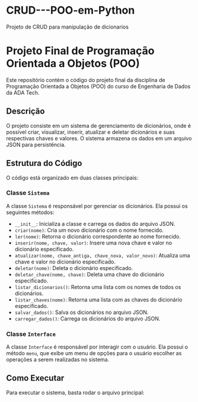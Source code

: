 # CRUD---POO-em-Python
Projeto de CRUD para manipulação de dicionarios

# Projeto Final de Programação Orientada a Objetos (POO)

Este repositório contém o código do projeto final da disciplina de Programação Orientada a Objetos (POO) do curso de Engenharia de Dados da ADA Tech.

## Descrição

O projeto consiste em um sistema de gerenciamento de dicionários, onde é possível criar, visualizar, inserir, atualizar e deletar dicionários e suas respectivas chaves e valores. O sistema armazena os dados em um arquivo JSON para persistência.

## Estrutura do Código

O código está organizado em duas classes principais:

### Classe `Sistema`

A classe `Sistema` é responsável por gerenciar os dicionários. Ela possui os seguintes métodos:

- `__init__`: Inicializa a classe e carrega os dados do arquivo JSON.
- `criar(nome)`: Cria um novo dicionário com o nome fornecido.
- `ler(nome)`: Retorna o dicionário correspondente ao nome fornecido.
- `inserir(nome, chave, valor)`: Insere uma nova chave e valor no dicionário especificado.
- `atualizar(nome, chave_antiga, chave_nova, valor_novo)`: Atualiza uma chave e valor no dicionário especificado.
- `deletar(nome)`: Deleta o dicionário especificado.
- `deletar_chave(nome, chave)`: Deleta uma chave do dicionário especificado.
- `listar_dicionarios()`: Retorna uma lista com os nomes de todos os dicionários.
- `listar_chaves(nome)`: Retorna uma lista com as chaves do dicionário especificado.
- `salvar_dados()`: Salva os dicionários no arquivo JSON.
- `carregar_dados()`: Carrega os dicionários do arquivo JSON.

### Classe `Interface`

A classe `Interface` é responsável por interagir com o usuário. Ela possui o método `menu`, que exibe um menu de opções para o usuário escolher as operações a serem realizadas no sistema.

## Como Executar

Para executar o sistema, basta rodar o arquivo principal:
